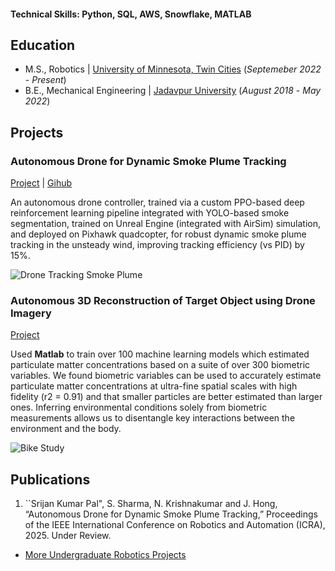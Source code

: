 #### Technical Skills: Python, SQL, AWS, Snowflake, MATLAB

## Education							       		
- M.S., Robotics	             | [University of Minnesota, Twin Cities](https://cse.umn.edu/mnri) (_Septemeber 2022_ - _Present_) 			        		
- B.E., Mechanical Engineering | [Jadavpur University](https://jadavpuruniversity.in/)            (_August 2018_ - _May 2022_)

## Projects
### Autonomous Drone for Dynamic Smoke Plume Tracking
[Project](https://www.mdpi.com/1424-8220/22/8/3048) | [Gihub](https://www.mdpi.com/1424-8220/22/8/3048)

An autonomous drone controller, trained via a custom PPO-based deep reinforcement learning pipeline integrated with YOLO-based smoke segmentation, trained on Unreal Engine (integrated with AirSim) simulation,  and deployed on Pixhawk quadcopter, for robust dynamic smoke plume tracking in the unsteady wind, improving tracking efficiency (vs PID) by 15%.

![Drone Tracking Smoke Plume](/assets/img/eeg_band_discovery.jpeg)

### Autonomous 3D Reconstruction of Target Object using Drone Imagery
[Project](https://www.mdpi.com/1424-8220/22/11/4240)

Used **Matlab** to train over 100 machine learning models which estimated particulate matter concentrations based on a suite of over 300 biometric variables. We found biometric variables can be used to accurately estimate particulate matter concentrations at ultra-fine spatial scales with high fidelity (r2 = 0.91) and that smaller particles are better estimated than larger ones. Inferring environmental conditions solely from biometric measurements allows us to disentangle key interactions between the environment and the body.

![Bike Study](/assets/img/bike_study.jpeg)



## Publications
1. ``Srijan Kumar Pal", S. Sharma, N. Krishnakumar and J. Hong, “Autonomous Drone for Dynamic Smoke Plume Tracking,” Proceedings of the IEEE International Conference on Robotics and Automation (ICRA), 2025. Under Review.

- [More Undergraduate Robotics Projects](https://sites.google.com/view/srijankumarpal07/projects?authuser=0)
